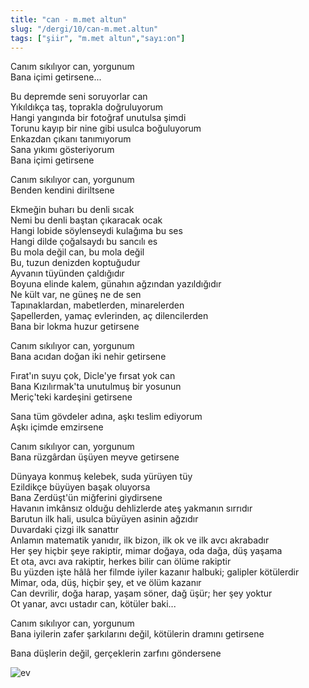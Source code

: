 ```yaml
---
title: "can - m.met altun"
slug: "/dergi/10/can-m.met.altun"
tags: ["şiir", "m.met altun","sayı:on"]
---
```


Canım sıkılıyor can, yorgunum  
Bana içimi getirsene...

Bu depremde seni soruyorlar can\
Yıkıldıkça taş, toprakla doğruluyorum\
Hangi yangında bir fotoğraf unutulsa şimdi\
Torunu kayıp bir nine gibi usulca boğuluyorum\
Enkazdan çıkanı tanımıyorum\
Sana yıkımı gösteriyorum\
Bana içimi getirsene

Canım sıkılıyor can, yorgunum\
Benden kendini diriltsene

Ekmeğin buharı bu denli sıcak\
Nemi bu denli baştan çıkaracak ocak\
Hangi lobide söylenseydi kulağıma bu ses\
Hangi dilde çoğalsaydı bu sancılı es\
Bu mola değil can, bu mola değil\
Bu, tuzun denizden koptuğudur\
Ayvanın tüyünden çaldığıdır\
Boyuna elinde kalem, günahın ağzından yazıldığıdır\
Ne kült var, ne güneş ne de sen\
Tapınaklardan, mabetlerden, minarelerden\
Şapellerden, yamaç evlerinden, aç dilencilerden\
Bana bir lokma huzur getirsene

Canım sıkılıyor can, yorgunum\
Bana acıdan doğan iki nehir getirsene

Fırat'ın suyu çok, Dicle'ye fırsat yok can\
Bana Kızılırmak'ta unutulmuş bir yosunun\
Meriç'teki kardeşini getirsene

Sana tüm gövdeler adına, aşkı teslim ediyorum\
Aşkı içimde emzirsene

Canım sıkılıyor can, yorgunum\
Bana rüzgârdan üşüyen meyve getirsene

Dünyaya konmuş kelebek, suda yürüyen tüy\
Ezildikçe büyüyen başak oluyorsa\
Bana Zerdüşt'ün miğferini giydirsene\
Havanın imkânsız olduğu dehlizlerde ateş yakmanın sırrıdır\
Barutun ilk hali, usulca büyüyen asinin ağzıdır\
Duvardaki çizgi ilk sanattır\
Anlamın matematik yanıdır, ilk bizon, ilk ok ve ilk avcı akrabadır\
Her şey hiçbir şeye rakiptir, mimar doğaya, oda dağa, düş yaşama\
Et ota, avcı ava rakiptir, herkes bilir can ölüme rakiptir\
Bu yüzden işte hâlâ her filmde iyiler kazanır halbuki; galipler
kötülerdir\
Mimar, oda, düş, hiçbir şey, et ve ölüm kazanır\
Can devrilir, doğa harap, yaşam söner, dağ üşür; her şey yoktur\
Ot yanar, avcı ustadır can, kötüler baki...

Canım sıkılıyor can, yorgunum\
Bana iyilerin zafer şarkılarını değil, kötülerin dramını getirsene

Bana düşlerin değil, gerçeklerin zarfını göndersene



![ev](/img/evv.jpg)
